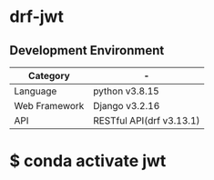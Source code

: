 # drf-jwt

## Development Environment

|Category| - |
| --- | --- |
|Language|python v3.8.15|
|Web Framework|Django v3.2.16|
|API|RESTful API(drf v3.13.1)|

#   $ conda activate jwt